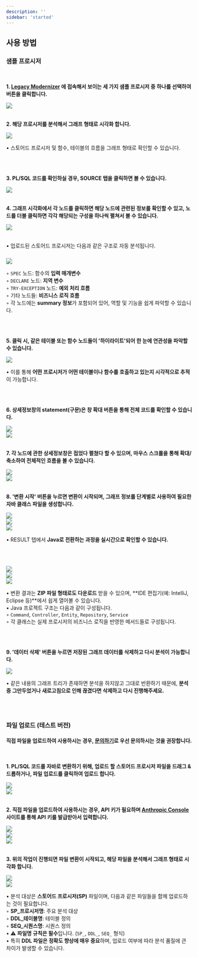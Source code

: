 ```yaml
---
description: ''
sidebar: 'started'
---
```

<div class="container mt-4 mb-4">

## 사용 방법

### 샘플 프로시저
<br>

**1. [Legacy Modernizer](http://modernizer-app.uengine.io/) 에 접속해서 보이는 세 가지 샘플 프로시저 중 하나를 선택하여 버튼을 클릭합니다.**

<img src="/images/use/01.png">
<br><br>

**2. 해당 프로시저를 분석해서 그래프 형태로 시각화 합니다.**

<img src="/images/use/02.png">
<br>

• 스토어드 프로시저 및 함수, 테이블의 흐름을 그래프 형태로 확인할 수 있습니다.

<br><br>

**3. PL/SQL 코드를 확인하실 경우, SOURCE 탭을 클릭하면 볼 수 있습니다.**

<img src="/images/use/03.png">
<br><br>

**4. 그래프 시각화에서 각 노드를 클릭하면 해당 노드에 관련된 정보를 확인할 수 있고, 노드를 더블 클릭하면 각각 해당되는 구성을 하나씩 펼쳐서 볼 수 있습니다.**

<img src="/images/use/04.png">
<br><br>

• 업로드된 스토어드 프로시저는 다음과 같은 구조로 자동 분석됩니다.

<img src="/images/use/05.png" style="margin-top: 10px;">
<br>

  ◦ `SPEC` 노드: 함수의 **입력 매개변수**<br>
  ◦ `DECLARE` 노드: **지역 변수**<br>
  ◦ `TRY-EXCEPTION` 노드: **예외 처리 흐름**<br>
  ◦ 기타 노드들: **비즈니스 로직 흐름**<br>
  ◦ 각 노드에는 **summary 정보**가 포함되어 있어, 역할 및 기능을 쉽게 파악할 수 있습니다.

<br><br>

**5. 클릭 시, 같은 테이블 또는 함수 노드들이 '하이라이트'되어 한 눈에 연관성을 파악할 수 있습니다.**

<img src="/images/use/08.png">
<br>

• 이를 통해 **어떤 프로시저가 어떤 테이블이나 함수를 호출하고 있는지 시각적으로 추적**이 가능합니다.

<br><br>

**6. 상세정보창의 statement(구문)은 창 확대 버튼을 통해 전체 코드를 확인할 수 있습니다.**

<img src="/images/use/06.png">
<br>

<img src="/images/use/07.png">
<br><br>

**7. 각 노드에 관한 상세정보창은 접었다 펼쳤다 할 수 있으며, 마우스 스크롤을 통해 확대/축소하여 전체적인 흐름을 볼 수 있습니다.**

<img src="/images/use/09.png">
<br>

<img src="/images/use/10.png">
<br><br>

**8. '변환 시작' 버튼을 누르면 변환이 시작되며, 그래프 정보를 단계별로 사용하여 필요한 자바 클래스 파일을 생성합니다.**

<img src="/images/use/11.png">
<br>

<img src="/images/use/12.png">
<br>

<img src="/images/use/15-2.png">
<br>

• RESULT 탭에서 **Java로 전환하는 과정을 실시간으로 확인할 수 있습니다.**

<br><br>

<img src="/images/use/13.png">
<br>

<img src="/images/use/14.png">
<br>

<img src="/images/use/15-1.png">
<br>

• 변환 결과는 **ZIP 파일 형태로도 다운로드** 받을 수 있으며, **IDE 편집기(예: IntelliJ, Eclipse 등)**에서 쉽게 열어볼 수 있습니다.<br>
• Java 프로젝트 구조는 다음과 같이 구성됩니다.<br>
    ◦ `Command`, `Controller`, `Entity`, `Repository`, `Service`<br>
    ◦ 각 클래스는 실제 프로시저의 비즈니스 로직을 반영한 메서드들로 구성됩니다.
    
<br><br>

**9. '데이터 삭제' 버튼을 누르면 저장된 그래프 데이터를 삭제하고 다시 분석이 가능합니다.**

<img src="/images/use/16.png">
<br>

• 같은 내용의 그래프 트리가 존재하면 분석을 하지않고 그대로 반환하기 때문에, **분석중 그만두었거나 새로고침으로 인해 끊겼다면 삭제하고 다시 진행해주세요.**

<br><br>


### 파일 업로드 (테스트 버전)

#### 직접 파일을 업로드하여 사용하시는 경우, **[문의하기](/#contact)로 우선 문의하시는 것을 권장합니다.**
<br>

**1. PL/SQL 코드를 자바로 변환하기 위해, 업로드 할 스토어드 프로시저 파일을 드래그 & 드롭하거나, 파일 업로드를 클릭하여 업로드 합니다.**

<img src="/images/use/17.png">
<br>

<img src="/images/use/18.png">
<br><br>

**2. 직접 파일을 업로드하여 사용하시는 경우, API 키가 필요하며 [Anthropic Console](https://console.anthropic.com/settings/keys) 사이트를 통해 API 키를 발급받아서 입력합니다.**

<img src="/images/use/19.png">
<br>

<img src="/images/use/20.png">
<br>

<img src="/images/use/21.png">
<br><br>

**3. 위의 작업이 진행되면 파일 변환이 시작되고, 해당 파일을 분석해서 그래프 형태로 시각화 합니다.**

<img src="/images/use/22.png">
<br>

<img src="/images/use/23.png">
<br>

• 분석 대상은 **스토어드 프로시저(SP)** 파일이며, 다음과 같은 파일들을 함께 업로드하는 것이 필요합니다.<br>
    ◦ **SP_프로시저명**: 주요 분석 대상<br>
    ◦ **DDL_테이블명**: 테이블 정의<br>
    ◦ **SEQ_시퀀스명**: 시퀀스 정의<br>
• ⚠️ **파일명 규칙은 필수**입니다. (`SP_`, `DDL_`, `SEQ_` 형식)<br>
• 특히 **DDL 파일은 정확도 향상에 매우 중요**하며, 업로드 여부에 따라 분석 품질에 큰 차이가 발생할 수 있습니다.
<br><br>

</div>